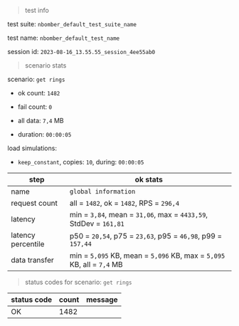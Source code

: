 > test info

test suite: `nbomber_default_test_suite_name`

test name: `nbomber_default_test_name`

session id: `2023-08-16_13.55.55_session_4ee55ab0`

> scenario stats

scenario: `get rings`

  - ok count: `1482`

  - fail count: `0`

  - all data: `7,4` MB

  - duration: `00:00:05`

load simulations:

  - `keep_constant`, copies: `10`, during: `00:00:05`

|step|ok stats|
|---|---|
|name|`global information`|
|request count|all = `1482`, ok = `1482`, RPS = `296,4`|
|latency|min = `3,84`, mean = `31,06`, max = `4433,59`, StdDev = `161,81`|
|latency percentile|p50 = `20,54`, p75 = `23,63`, p95 = `46,98`, p99 = `157,44`|
|data transfer|min = `5,095` KB, mean = `5,096` KB, max = `5,095` KB, all = `7,4` MB|


> status codes for scenario: `get rings`

|status code|count|message|
|---|---|---|
|OK|1482||


